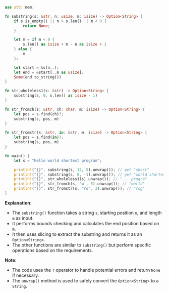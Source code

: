 ```rust
use std::mem;

fn substring(s: &str, n: usize, m: isize) -> Option<String> {
    if s.is_empty() || n > s.len() || m < 0 {
        return None;
    }

    let m = if m < 0 {
        s.len() as isize + m - n as isize + 1
    } else {
        m
    };

    let start = &s[n..];
    let end = &start[..m as usize];
    Some(end.to_string())
}

fn str_wholeless1(s: &str) -> Option<String> {
    substring(s, 0, s.len() as isize - 1)
}

fn str_fromch(s: &str, ch: char, m: isize) -> Option<String> {
    let pos = s.find(ch)?;
    substring(s, pos, m)
}

fn str_fromstr(s: &str, in: &str, m: isize) -> Option<String> {
    let pos = s.find(in)?;
    substring(s, pos, m)
}

fn main() {
    let s = "hello world shortest program";

    println!("{}", substring(s, 12, 5).unwrap()); // get "short"
    println!("{}", substring(s, 6, -1).unwrap()); // get "world shortest program"
    println!("{}", str_wholeless1(s).unwrap()); // "... progra"
    println!("{}", str_fromch(s, 'w', 5).unwrap()); // "world"
    println!("{}", str_fromstr(s, "ro", 3).unwrap()); // "rog"
}
```

**Explanation:**

* The `substring()` function takes a string `s`, starting position `n`, and length `m` as input.
* It performs bounds checking and calculates the end position based on `m`.
* It then uses slicing to extract the substring and returns it as an `Option<String>`.
* The other functions are similar to `substring()` but perform specific operations based on the requirements.

**Note:**

* The code uses the `?` operator to handle potential errors and return `None` if necessary.
* The `unwrap()` method is used to safely convert the `Option<String>` to a `String`.
